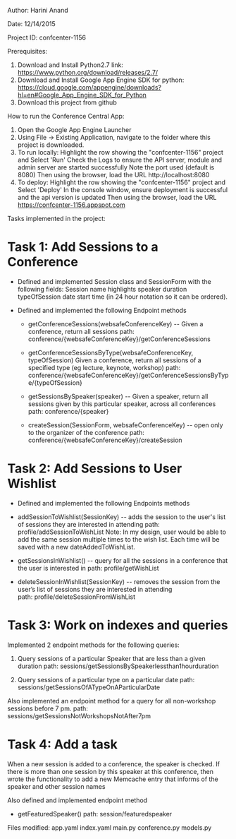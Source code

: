Author: Harini Anand

Date: 12/14/2015

Project ID: confcenter-1156

Prerequisites:
1. Download and Install Python2.7 link: https://www.python.org/download/releases/2.7/
2. Download and Install Google App Engine SDK for python: https://cloud.google.com/appengine/downloads?hl=en#Google_App_Engine_SDK_for_Python
3. Download this project from github

How to run the Conference Central App:
1. Open the Google App Engine Launcher
2. Using File -> Existing Application, navigate to the folder where this project is downloaded.
3. To run locally:
    Highlight the row showing the "confcenter-1156" project and Select 'Run'
    Check the Logs to ensure the API server, module and admin server are started successfully
    Note the port used (default is 8080)
    Then using the browser, load the URL http://localhost:8080
4. To deploy:
    Highlight the row showing the "confcenter-1156" project and Select 'Deploy'
    In the console window, ensure deployment is successful and the api version is updated
    Then using the browser, load the URL https://confcenter-1156.appspot.com

Tasks implemented in the project:

Task 1: Add Sessions to a Conference
====================================
- Defined and implemented Session class and SessionForm with the following fields:
Session name
highlights
speaker
duration
typeOfSession
date
start time (in 24 hour notation so it can be ordered).

- Defined and implemented the following Endpoint methods
  - getConferenceSessions(websafeConferenceKey) -- Given a conference, return all sessions
  path: conference/{websafeConferenceKey}/getConferenceSessions

  - getConferenceSessionsByType(websafeConferenceKey, typeOfSession) Given a conference, return all sessions of a specified type (eg lecture, keynote, workshop)
  path: conference/{websafeConferenceKey}/getConferenceSessionsByType/{typeOfSession}

  - getSessionsBySpeaker(speaker) -- Given a speaker, return all sessions given by this particular speaker, across all conferences
  path: conference/{speaker}

  - createSession(SessionForm, websafeConferenceKey) -- open only to the organizer of the conference
    path: conference/{websafeConferenceKey}/createSession


Task 2: Add Sessions to User Wishlist
=====================================
- Defined and implemented the following Endpoints methods

- addSessionToWishlist(SessionKey) -- adds the session to the user's list of sessions they are interested in attending
path: profile/addSessionToWishList
Note: In my design, user would be able to add the same session multiple times to the wish list.
Each time will be saved with a new dateAddedToWishList.

- getSessionsInWishlist() -- query for all the sessions in a conference that the user is interested in
path: profile/getWishList

- deleteSessionInWishlist(SessionKey) -- removes the session from the user’s list of sessions they are interested in attending  
path: profile/deleteSessionFromWishList

Task 3: Work on indexes and queries
=====================================
Implemented 2 endpoint methods for the following queries:
1. Query sessions of a particular Speaker that are less than a given duration
path: sessions/getSessionsBySpeakerlessthan1hourduration

2. Query sessions of a particular type on a particular date
path: sessions/getSessionsOfATypeOnAParticularDate

Also implemented an endpoint method for a query for all non-workshop sessions before 7 pm.
path: sessions/getSessionsNotWorkshopsNotAfter7pm

Task 4: Add a task
=====================================
When a new session is added to a conference, the speaker is checked. If there is more than one session by this speaker at this conference,
then wrote the functionality to add a new Memcache entry that informs of the speaker and other session names

Also defined and implemented endpoint method
- getFeaturedSpeaker()
path: session/featuredspeaker

Files modified:
app.yaml
index.yaml
main.py
conference.py
models.py